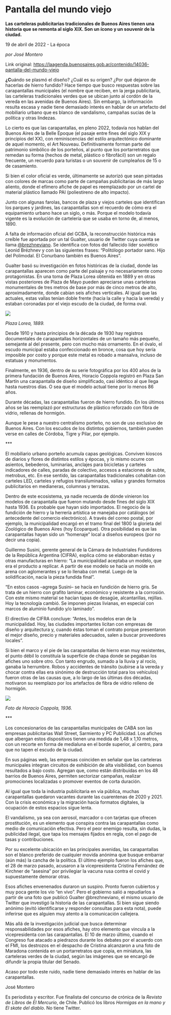 # Pantalla del mundo viejo

**Las carteleras publicitarias tradicionales de Buenos Aires tienen una historia que se remonta al siglo XIX. Son un ícono y un souvenir de la ciudad.**

19 de abril de 2022 - La época

_por José Montero_

Link original: https://laagenda.buenosaires.gob.ar/contenido/14036-pantalla-del-mundo-viejo



**¿C**uándo se plasmó el diseño? ¿Cuál es su origen? ¿Por qué dejaron de hacerlas de hierro fundido? Hace tiempo que busco respuestas sobre las carapantallas municipales (el nombre que reciben, en la jerga publicitaria, las carteleras tradicionales verdes que se ubican junto al cordón de la vereda en las avenidas de Buenos Aires). Sin embargo, la información resulta escasa y nadie tiene demasiado interés en hablar de un artefacto del mobiliario urbano que es blanco de vandalismo, campañas sucias de la política y otras lindezas.




Lo cierto es que las carapantallas, en pleno 2022, todavía nos hablan del Buenos Aires de la Belle Époque (el pasaje entre fines del siglo XIX y principios del XX), con reminiscencias del estilo arquitectónico dominante de aquel momento, el Art Nouveau. Definitivamente forman parte del patrimonio simbólico de los porteños, al punto que los portarretratos que remedan su forma (hechos de metal, plástico o fibrofácil) son un regalo frecuente, un recuerdo para turistas o un souvenir de cumpleaños de 15 o de casamiento.




Si bien el color oficial es verde, últimamente se autorizó que sean pintadas con colores de marcas como parte de campañas publicitarias de más largo aliento, donde el efímero afiche de papel es reemplazado por un cartel de material plástico llamado PAI (poliestireno de alto impacto).




Junto con algunas farolas, bancos de plaza y viejos carteles que identifican los parques y jardines, las carapantallas son el recuerdo de cómo era el equipamiento urbano hace un siglo, o más. Porque el modelo todavía vigente es la evolución de cartelería que se usaba en torno de, al menos, 1890.




A falta de información oficial del GCBA, la reconstrucción histórica más creíble fue aportada por un tal Gualter, usuario de Twitter cuya cuenta se llama [@brezhneviano](https://twitter.com/brezhneviano?ref_src=twsrc%5Egoogle%7Ctwcamp%5Eserp%7Ctwgr%5Eauthor). Se identifica con fotos del fallecido líder soviético Leonid Brézhnev y con las siguientes frases: “Politólogo portador sano. Hijo del Polimodal. El Conurbano también es Buenos Aires”.




Gualter basó su investigación en fotos históricas de la ciudad, donde las carapantallas aparecen como parte del paisaje y no necesariamente como protagonistas. En una toma de Plaza Lorea obtenida en 1889 y en otras vistas posteriores de Plaza de Mayo pueden apreciarse unas carteleras monumentales de tres metros de base por más de cinco metros de alto, aproximadamente, donde cabían seis afiches verticales. Al igual que las actuales, estas vallas tenían doble frente (hacia la calle y hacia la vereda) y estaban coronadas por el viejo escudo de la ciudad, de forma oval.




![](https://cdn.feater.me/files/images/207238/2854c89a-fc1d-44b1-8c9b-50c151fe9752.png)




*Plaza Lorea, 1889.*




Desde 1910 y hasta principios de la década de 1930 hay registros documentales de carapantallas horizontales de un tamaño más pequeño, semejante al del presente, pero con mucho más ornamento. En el óvalo, el escudo municipal estaba confeccionado en bronce, cosa que hoy sería imposible por costo y porque este metal es robado a mansalva, incluso de estatuas y monumentos.




Finalmente, en 1936, dentro de su serie fotográfica por los 400 años de la primera fundación de Buenos Aires, Horacio Coppola registró en Plaza San Martín una carapantalla de diseño simplificado, casi idéntico al que llega hasta nuestros días. O sea que el modelo actual tiene por lo menos 86 años.




Durante décadas, las carapantallas fueron de hierro fundido. En los últimos años se las reemplazó por estructuras de plástico reforzado con fibra de vidrio, rellenas de hormigón.




Aunque le pese a nuestro centralismo porteño, no son de uso exclusivo de Buenos Aires. Con los escudos de los distintos gobiernos, también pueden verse en calles de Córdoba, Tigre y Pilar, por ejemplo.




\*\*\*




El mobiliario urbano porteño acumula capas geológicas. Conviven kioscos de diarios y flores de distintos estilos y épocas, y lo mismo ocurre con asientos, bebederos, luminarias, anclajes para bicicletas y carteles indicadores de calles, paradas de colectivo, accesos a estaciones de subte, metrobus, etc. En ese sentido, las carapantallas tradicionales cohabitan con carteles LED, carteles y refugios transiluminados, vallas y grandes formatos publicitarios en medianeras, columnas y terrazas.




Dentro de este ecosistema, ya nadie recuerda de dónde vinieron los modelos de carapantalla que fueron mutando desde fines del siglo XIX hasta 1936. Es probable que hayan sido importados. El negocio de la fundición de hierro y la herrería artística se manejaba por catálogos (el antecedente del comercio electrónico). A través del correo postal, por ejemplo, la municipalidad encargó en el tramo final del 1800 la glorieta del Zoológico de Buenos Aires (hoy Ecoparque). Otra posibilidad es que las carapantallas hayan sido un “homenaje” local a diseños europeos (por no decir una copia).




Guillermo Susini, gerente general de la Cámara de Industriales Fundidores de la República Argentina (CIFRA), explica cómo se elaboraban éstas y otras manufacturas en hierro: “La municipalidad aceptaba un modelo, que era el producto a replicar. A partir de ese modelo se hacía un molde en arena con aglomerantes y se lo llenaba con metal. Luego de la solidificación, nacía la pieza fundida final”.




“En estos casos –agrega Susini– se hacía en fundición de hierro gris. Se trata de un hierro con grafito laminar, económico y resistente a la corrosión. Con este mismo material se hacían tapas de desagüe, alcantarillas, rejillas. Hoy la tecnología cambió. Se imponen piezas livianas, en especial con marcos de aluminio fundido y/o laminado”.




El directivo de CIFRA concluye: “Antes, los modelos eran de la municipalidad. Hoy, las ciudades importantes licitan con empresas de diseño y arquitectura y, cuando éstas toman el contrato porque presentaron el mejor diseño, precio y materiales adecuados, salen a buscar proveedores locales”.




Si bien el marco y el pie de las carapantallas de hierro eran muy resistentes, el punto débil lo constituía la superficie de chapa donde se pegaban los afiches uno sobre otro. Con tanto engrudo, sumado a la lluvia y al rocío, ganaba la herrumbre. Robos y accidentes de tránsito (subirse a la vereda y chocar contra ellas era sinónimo de destrucción total para los vehículos) fueron otras de las causas que, a lo largo de las últimas dos décadas, motivaron su reemplazo por los artefactos de fibra de vidrio relleno de hormigón.




![](https://cdn.feater.me/files/images/207240/5594dfef-62d9-449e-98aa-9a2c4bfb0b64.png)




*Foto de Horacio Coppola, 1936.*




\*\*\*




Los concesionarios de las carapantallas municipales de CABA son las empresas publicitarias Wall Street, Sarmiento y PC Publicidad. Los afiches que albergan estos dispositivos tienen una medida de 1,48 x 1,10 metros, con un recorte en forma de medialuna en el borde superior, al centro, para que no tapen el escudo de la ciudad.




En sus páginas web, las empresas coinciden en señalar que las carteleras municipales integran circuitos de exhibición de alta visibilidad, con buenos resultados a bajo costo. Agregan que, como están distribuidas en los 48 barrios de Buenos Aires, permiten sectorizar campañas, realizar promociones localizadas o promover eventos de corta duración.




Al igual que toda la industria publicitaria en vía pública, muchas carapantallas quedaron vacantes durante las cuarentenas de 2020 y 2021. Con la crisis económica y la migración hacia formatos digitales, la ocupación de estos espacios sigue lenta.




El vandalismo, ya sea con aerosol, marcador o con tarjetas que ofrecen prostitución, es un elemento que conspira contra las carapantallas como medio de comunicación efectiva. Pero el peor enemigo resulta, sin dudas, la publicidad ilegal, que tapa los mensajes fijados en regla, con el pago de tasas y contribuciones.




Por su excelente ubicación en las principales avenidas, las carapantallas son el blanco preferido de cualquier movida anónima que busque embarrar (aún más) la cancha de la política. El último ejemplo fueron los afiches que, el 28 de marzo pasado, acusaron a la vicepresidenta Cristina Fernández de Kirchner de “asesina” por privilegiar la vacuna rusa contra el covid y supuestamente demorar otras.




Esos afiches envenenados duraron un suspiro. Pronto fueron cubiertos y muy poca gente los vio “en vivo”. Pero el gobierno salió a repudiarlos a partir de una foto que publicó Gualter @brezhneviano, el mismo usuario de Twitter que investigó la historia de las carapantallas. Si bien sigue siendo anónimo (evitó identificarse y responder consultas para esta nota), puede inferirse que es alguien muy atento a la comunicación callejera.




Más allá de la investigación judicial que busca determinar responsabilidades por esos afiches, hay otro elemento que vincula a la vicepresidenta con las carapantallas. El 10 de marzo último, cuando el Congreso fue atacado a piedrazos durante los debates por el acuerdo con el FMI, los destrozos en el despacho de Cristina alcanzaron a una foto de Maradona contenida en un portarretratos que copia, en miniatura, las carteleras verdes de la ciudad, según las imágenes que se encargó de difundir la propia titular del Senado.




Acaso por todo este ruido, nadie tiene demasiado interés en hablar de las carapantallas.




José Montero




Es periodista y escritor. Fue finalista del concurso de crónica de la *Revista de Libros* de *El Mercurio*, de Chile. Publicó los libros *Hormigas en la mano y El skate del diablo*. No tiene Twitter.



